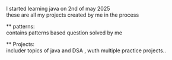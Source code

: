 I started learning java on 2nd of may 2025 <br>
these are all my projects created by me in the process<br>

** patterns: <br>
            contains patterns based question solved by me
            
** Projects: <br>
       includer topics of java and DSA , wuth multiple practice projects.. 

